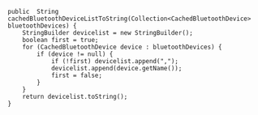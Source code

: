    public  String cachedBluetoothDeviceListToString(Collection<CachedBluetoothDevice> bluetoothDevices) {
		StringBuilder devicelist = new StringBuilder();
		boolean first = true;
		for (CachedBluetoothDevice device : bluetoothDevices) {
		    if (device != null) {
		        if (!first) devicelist.append(",");
		        devicelist.append(device.getName());
		        first = false;
		    }
		}
        return devicelist.toString();
    }
